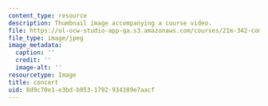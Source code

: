 ```yaml
---
content_type: resource
description: Thumbnail image accompanying a course video.
file: https://ol-ocw-studio-app-qa.s3.amazonaws.com/courses/21m-342-composing-for-jazz-orchestra-fall-2008/8d9c70e1e3bdb0531792934389e7aacf_concert.jpg
file_type: image/jpeg
image_metadata:
  caption: ''
  credit: ''
  image-alt: ''
resourcetype: Image
title: concert
uid: 8d9c70e1-e3bd-b053-1792-934389e7aacf
---
```

